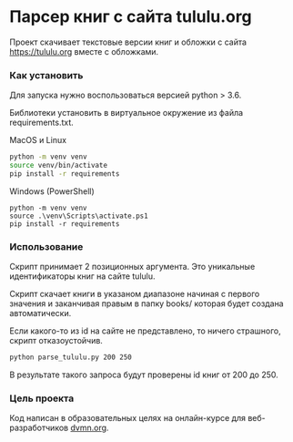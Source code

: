 # Парсер книг с сайта tululu.org

Проект скачивает текстовые версии книг и обложки с сайта https://tululu.org вместе с обложками.

### Как установить

Для запуска нужно воспользоваться версией python > 3.6.

Библиотеки установить в виртуальное окружение из файла requirements.txt.

MacOS и Linux
```bash
python -m venv venv
source venv/bin/activate
pip install -r requirements
```

Windows (PowerShell)
```
python -m venv venv
source .\venv\Scripts\activate.ps1
pip install -r requirements
```

### Использование

Скрипт принимает 2 позиционных аргумента. Это уникальные идентификаторы книг на сайте tululu.

Скрипт скачает книги в указаном диапазоне начиная с первого значения и заканчивая правым в папку books/ которая будет создана автоматически. 

Если какого-то из id на сайте не представлено, то ничего страшного, скрипт отказоустойчив. 

```bash
python parse_tululu.py 200 250
```

В результате такого запроса будут проверены id книг от 200 до 250.

### Цель проекта

Код написан в образовательных целях на онлайн-курсе для веб-разработчиков [dvmn.org](https://dvmn.org/).